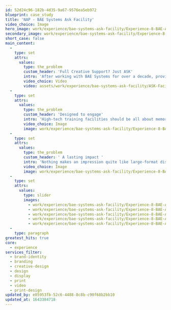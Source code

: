 ```yaml
---
id: 52d24c96-182b-4d35-9a67-9576ea5eb972
blueprint: case_study
title: 'NAP - BAE Systems Ask Facility'
video_choice: Image
hero_image: work/experience/bae-systems-ask-facility/Experience-8-BAE-ASK-Full-Image-1360x768.5.jpg
secondary_image: work/experience/bae-systems-ask-facility/Experience-8-BAE-ASK-Secondary-Image-896x597.jpg
short_case: false
main_content:
  -
    type: set
    attrs:
      values:
        type: the_problem
        custom_header: 'Full Creative Support? Just ASK'
        intro: 'After working with BAE Systems for over a decade, providing them creative support is something that comes naturally to us. However knowing a brand inside-out doesn’t make each new project any less exciting - quite the opposite. When we were approached to produce a range of material for the company’s Academy for Skills & Knowledge (ASK), a cutting-edge learning experience based at Samlesbury Aerospace Enterprise Zone, we were more than happy to take on the creative challenge. '
        video_choice: Video
        video: assets/work/experience/bae-systems-ask-facility/ASK-Facility-Video-Brochure-v4-1920x900.mp4
  -
    type: set
    attrs:
      values:
        type: the_problem
        custom_header: 'Designed to engage'
        intro: 'High-tech training facilities should be all about memorable experiences. Combining the power of video with the striking printed collateral and head-turning large-scale graphics defined our approach to the brief from the start, to capture the essence and excitement of technology-led learning.'
        video_choice: Image
        image: work/experience/bae-systems-ask-facility/Experience-8-BAE-ASK-Large-927x522-3.jpg
  -
    type: set
    attrs:
      values:
        type: the_problem
        custom_header: ' A lasting impact '
        intro: 'Nothing makes an impression quite like large-format display graphics. Inspirational quotes, eye-catching illustrations and way-finding signage transform windows and walls into head-turning attractions. Developing its own distinctive sub-brand identity became core to the brief, which we carried across internal and external graphics, digital and physical signage, printed material and innovative gifts for executive international guests. From core values to brand guidelines, BAE Systems trust us to always protect and develop their brand, through any scale of project.'
        video_choice: Image
        image: work/experience/bae-systems-ask-facility/Experience-8-BAE-ASK-Large-927x522.jpg
  -
    type: set
    attrs:
      values:
        type: slider
        images:
          - work/experience/bae-systems-ask-facility/Experience-8-BAE-ASK-Small-740x416.25-2.jpg
          - work/experience/bae-systems-ask-facility/Experience-8-BAE-ASK-Small-740x416.25-3.jpg
          - work/experience/bae-systems-ask-facility/Experience-8-BAE-ASK-Small-740x416.25-4.jpg
          - work/experience/bae-systems-ask-facility/Experience-8-BAE-ASK-Small-740x416.25-5.jpg
          - work/experience/bae-systems-ask-facility/Experience-8-BAE-ASK-Small-740x416.25.jpg
  -
    type: paragraph
greatest_hits: true
core:
  - experience
services_filter:
  - brand-identity
  - branding
  - creative-design
  - design
  - display
  - print
  - video
  - print-design
updated_by: e85953fb-52c6-4488-8c8b-c90f68b2bb10
updated_at: 1643384718
---
```

